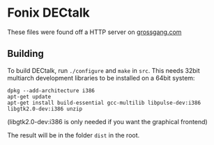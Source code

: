 # Fonix DECtalk
These files were found off a HTTP server on [grossgang.com](https://keybase.pub/datajake1999/Grossgang/tts/dectalk%20software%20and%20manual/Ad%202.zip)

## Building
To build DECtalk, run `./configure` and `make` in `src`.
This needs 32bit multiarch development libraries to be installed on a 64bit system:
```shell
dpkg --add-architecture i386
apt-get update
apt-get install build-essential gcc-multilib libpulse-dev:i386 libgtk2.0-dev:i386 unzip
```
(libgtk2.0-dev:i386 is only needed if you want the graphical frontend)

The result will be in the folder `dist` in the root.
